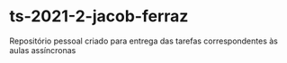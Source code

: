 # ts-2021-2-jacob-ferraz
Repositório pessoal criado para entrega das tarefas correspondentes às aulas assíncronas
